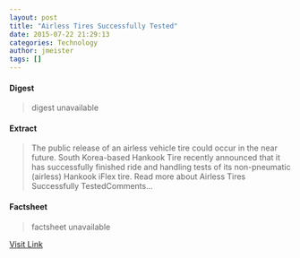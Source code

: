 ```yaml
---
layout: post
title: "Airless Tires Successfully Tested"
date: 2015-07-22 21:29:13
categories: Technology
author: jmeister
tags: []
---
```



#### Digest
>digest unavailable

#### Extract
>The public release of an airless vehicle tire could occur in the near future. South Korea-based Hankook Tire recently announced that it has successfully finished ride and handling tests of its non-pneumatic (airless) Hankook iFlex tire. Read more about Airless Tires Successfully TestedComments...

#### Factsheet
>factsheet unavailable

[Visit Link](http://www.pddnet.com/news/2015/07/airless-tires-successfully-tested)


